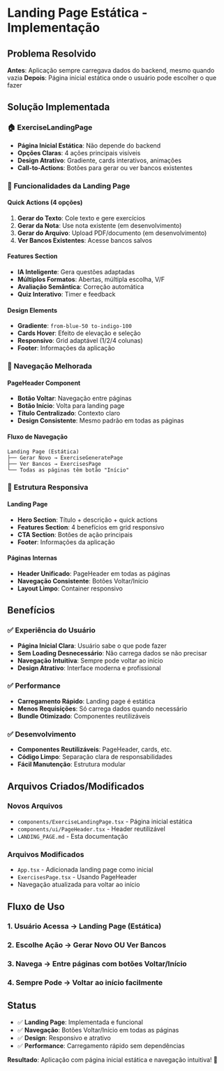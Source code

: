 # Landing Page Estática - Implementação

## Problema Resolvido

**Antes**: Aplicação sempre carregava dados do backend, mesmo quando vazia
**Depois**: Página inicial estática onde o usuário pode escolher o que fazer

## Solução Implementada

### 🏠 **ExerciseLandingPage**
- **Página Inicial Estática**: Não depende do backend
- **Opções Claras**: 4 ações principais visíveis
- **Design Atrativo**: Gradiente, cards interativos, animações
- **Call-to-Actions**: Botões para gerar ou ver bancos existentes

### 🎯 **Funcionalidades da Landing Page**

#### **Quick Actions (4 opções)**
1. **Gerar do Texto**: Cole texto e gere exercícios
2. **Gerar da Nota**: Use nota existente (em desenvolvimento)
3. **Gerar do Arquivo**: Upload PDF/documento (em desenvolvimento)
4. **Ver Bancos Existentes**: Acesse bancos salvos

#### **Features Section**
- **IA Inteligente**: Gera questões adaptadas
- **Múltiplos Formatos**: Abertas, múltipla escolha, V/F
- **Avaliação Semântica**: Correção automática
- **Quiz Interativo**: Timer e feedback

#### **Design Elements**
- **Gradiente**: `from-blue-50 to-indigo-100`
- **Cards Hover**: Efeito de elevação e seleção
- **Responsivo**: Grid adaptável (1/2/4 colunas)
- **Footer**: Informações da aplicação

### 🧭 **Navegação Melhorada**

#### **PageHeader Component**
- **Botão Voltar**: Navegação entre páginas
- **Botão Início**: Volta para landing page
- **Título Centralizado**: Contexto claro
- **Design Consistente**: Mesmo padrão em todas as páginas

#### **Fluxo de Navegação**
```
Landing Page (Estática)
├── Gerar Novo → ExerciseGeneratePage
├── Ver Bancos → ExercisesPage
└── Todas as páginas têm botão "Início"
```

### 📱 **Estrutura Responsiva**

#### **Landing Page**
- **Hero Section**: Título + descrição + quick actions
- **Features Section**: 4 benefícios em grid responsivo
- **CTA Section**: Botões de ação principais
- **Footer**: Informações da aplicação

#### **Páginas Internas**
- **Header Unificado**: PageHeader em todas as páginas
- **Navegação Consistente**: Botões Voltar/Início
- **Layout Limpo**: Container responsivo

## Benefícios

### ✅ **Experiência do Usuário**
- **Página Inicial Clara**: Usuário sabe o que pode fazer
- **Sem Loading Desnecessário**: Não carrega dados se não precisar
- **Navegação Intuitiva**: Sempre pode voltar ao início
- **Design Atrativo**: Interface moderna e profissional

### ✅ **Performance**
- **Carregamento Rápido**: Landing page é estática
- **Menos Requisições**: Só carrega dados quando necessário
- **Bundle Otimizado**: Componentes reutilizáveis

### ✅ **Desenvolvimento**
- **Componentes Reutilizáveis**: PageHeader, cards, etc.
- **Código Limpo**: Separação clara de responsabilidades
- **Fácil Manutenção**: Estrutura modular

## Arquivos Criados/Modificados

### **Novos Arquivos**
- `components/ExerciseLandingPage.tsx` - Página inicial estática
- `components/ui/PageHeader.tsx` - Header reutilizável
- `LANDING_PAGE.md` - Esta documentação

### **Arquivos Modificados**
- `App.tsx` - Adicionada landing page como inicial
- `ExercisesPage.tsx` - Usando PageHeader
- Navegação atualizada para voltar ao início

## Fluxo de Uso

### 1. **Usuário Acessa** → Landing Page (Estática)
### 2. **Escolhe Ação** → Gerar Novo OU Ver Bancos
### 3. **Navega** → Entre páginas com botões Voltar/Início
### 4. **Sempre Pode** → Voltar ao início facilmente

## Status

- ✅ **Landing Page**: Implementada e funcional
- ✅ **Navegação**: Botões Voltar/Início em todas as páginas
- ✅ **Design**: Responsivo e atrativo
- ✅ **Performance**: Carregamento rápido sem dependências

**Resultado**: Aplicação com página inicial estática e navegação intuitiva! 🎉
